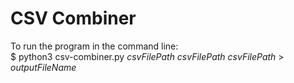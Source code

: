 # CSV Combiner

To run the program in the command line:\
\$ python3 csv-combiner.py *csvFilePath* *csvFilePath* *csvFilePath* \> *outputFileName*
